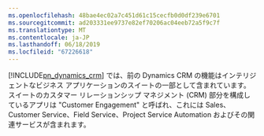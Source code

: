 ```yaml
---
ms.openlocfilehash: 48bae4ec02a7c451d61c15cecfb0d0df239e6701
ms.sourcegitcommit: ad203331ee9737e82ef70206ac04eeb72a5f9c7f
ms.translationtype: MT
ms.contentlocale: ja-JP
ms.lasthandoff: 06/18/2019
ms.locfileid: "67226618"
---
```

[!INCLUDE[pn_dynamics_crm](pn-dynamics-crm.md)] では、前の Dynamics CRM の機能はインテリジェントなビジネス アプリケーションのスイートの一部として含まれています。 スイートのカスタマー リレーションシップ マネジメント (CRM) 部分を構成しているアプリは "Customer Engagement" と呼ばれ、これには Sales、Customer Service、Field Service、Project Service Automation およびその関連サービスが含まれます。